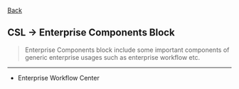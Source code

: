 [Back](../../Guideline.md)

## CSL -> Enterprise Components Block
>Enterprise Components block include some important components of generic enterprise usages such as enterprise workflow etc.

<hr>

- Enterprise Workflow Center



